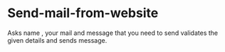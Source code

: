 # Send-mail-from-website
Asks name , your mail and message that you need to send validates the given details and sends message.
